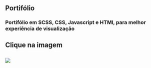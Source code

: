 ## Portifólio
<h3>Portifólio em SCSS, CSS, Javascript e HTMl, para melhor experiência de visualização<h3>
<h2>Clique na imagem<h2>
<a href="https://rafael-moratti.github.io/portifolio/" target="_blank"><img src="https://user-images.githubusercontent.com/118356594/213944667-f37b6057-d139-44f7-8397-7559331fc1e2.jpg" /></a>

